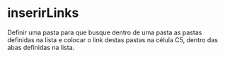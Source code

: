 # inserirLinks
Definir uma pasta para que busque dentro de uma pasta as pastas definidas na lista e colocar o link destas pastas na célula C5, dentro das abas definidas na lista.
